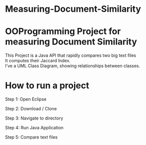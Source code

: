 # Measuring-Document-Similarity
# OOProgramming Project for measuring Document Similarity
This Project is a Java API that rapidly compares two big text files   
It computes their Jaccard Index.   
I've a UML Class Diagram, showing relationships between classes.

# How to run a project
Step 1: Open Eclipse 

Step 2: Download / Clone 

Step 3: Navigate to directory 

Step 4: Run Java Application 

Step 5: Compare text files
